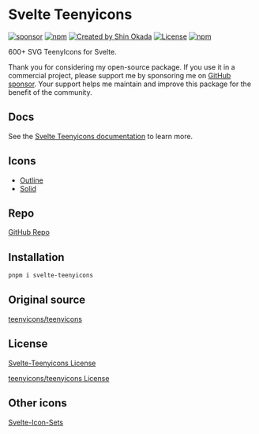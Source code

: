 # Svelte Teenyicons

<div class="flex gap-2 my-8">
<a href="https://github.com/sponsors/shinokada" target="_blank"><img src="https://img.shields.io/static/v1?label=Sponsor&message=%E2%9D%A4&logo=GitHub&color=%23fe8e86" alt="sponsor"></a>
<a href="https://www.npmjs.com/package/svelte-teenyicons" rel="nofollow" target="_blank"><img src="https://img.shields.io/npm/v/svelte-teenyicons" alt="npm"></a>
<a href="https://twitter.com/shinokada" rel="nofollow" target="_blank"><img src="https://img.shields.io/badge/created%20by-@shinokada-4BBAAB.svg" alt="Created by Shin Okada"></a>
<a href="https://opensource.org/licenses/MIT" rel="nofollow" target="_blank"><img src="https://img.shields.io/github/license/shinokada/svelte-teenyicons" alt="License"></a>
<a href="https://www.npmjs.com/package/svelte-teenyicons" rel="nofollow" target="_blank"><img src="https://img.shields.io/npm/dw/svelte-teenyicons.svg" alt="npm"></a>
</div>

600+ SVG TeenyIcons for Svelte.

Thank you for considering my open-source package. If you use it in a commercial project, please support me by sponsoring me on [GitHub sponsor](https://github.com/sponsors/shinokada). Your support helps me maintain and improve this package for the benefit of the community.

## Docs

See the [Svelte Teenyicons documentation](https://svelte-teenyicons.codewithshin.com/) to learn more.

## Icons
 
 - [Outline](https://svelte-teenyicons.codewithshin.com/outline)
 - [Solid](https://svelte-teenyicons.codewithshin.com/solid)

## Repo

[GitHub Repo](https://github.com/shinokada/svelte-teenyicons)

## Installation

```sh
pnpm i svelte-teenyicons
```

## Original source

[teenyicons/teenyicons](https://github.com/teenyicons/teenyicons)

## License

[Svelte-Teenyicons License](https://github.com/shinokada/svelte-teenyicons/LICENSE)

[teenyicons/teenyicons License](https://github.com/teenyicons/teenyicons/blob/master/LICENSE)

## Other icons

[Svelte-Icon-Sets](https://svelte-svg-icons.codewithshin.com/)
